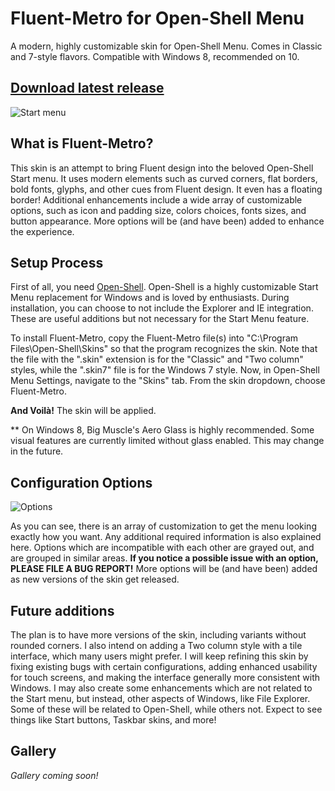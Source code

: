 # Fluent-Metro for Open-Shell Menu
A modern, highly customizable skin for Open-Shell Menu. Comes in Classic and 7-style flavors. Compatible with Windows 8, recommended on 10.

## [Download latest release](https://github.com/bonzibudd/Fluent-Metro/releases)

![Start menu](https://user-images.githubusercontent.com/61938331/92986658-8909b380-f48a-11ea-896b-b33a72f11bc7.png)

## What is Fluent-Metro?

This skin is an attempt to bring Fluent design into the beloved Open-Shell Start menu. It uses modern elements such as curved corners, flat borders, bold fonts, glyphs, and other cues from Fluent design. It even has a floating border! Additional enhancements include a wide array of customizable options, such as icon and padding size, colors choices, fonts sizes, and button appearance. More options will be (and have been) added to enhance the experience.

## Setup Process

First of all, you need [Open-Shell](https://github.com/Open-Shell/Open-Shell-Menu/releases). Open-Shell is a highly customizable Start Menu replacement for Windows and is loved by enthusiasts. During installation, you can choose to not include the Explorer and IE integration. These are useful additions but not necessary for the Start Menu feature.

To install Fluent-Metro, copy the Fluent-Metro file(s) into "C:\Program Files\Open-Shell\Skins" so that the program recognizes the skin. Note that the file with the ".skin" extension is for the "Classic" and "Two column" styles, while the ".skin7" file is for the Windows 7 style. Now, in Open-Shell Menu Settings, navigate to the "Skins" tab. From the skin dropdown, choose Fluent-Metro.

**And Voilà!** The skin will be applied.

** On Windows 8, Big Muscle's Aero Glass is highly recommended. Some visual features are currently limited without glass enabled. This may change in the future.

## Configuration Options

![Options](https://user-images.githubusercontent.com/61938331/92263545-cb3f5d80-eeaa-11ea-9514-2b06562f1f4f.png)

As you can see, there is an array of customization to get the menu looking exactly how you want. Any additional required information is also explained here. Options which are incompatible with each other are grayed out, and are grouped in similar areas. **If you notice a possible issue with an option, PLEASE FILE A BUG REPORT!** More options will be (and have been) added as new versions of the skin get released.

## Future additions

The plan is to have more versions of the skin, including variants without rounded corners. I also intend on adding a Two column style with a tile interface, which many users might prefer. I will keep refining this skin by fixing existing bugs with certain configurations, adding enhanced usability for touch screens, and making the interface generally more consistent with Windows. I may also create some enhancements which are not related to the Start menu, but instead, other aspects of Windows, like File Explorer. Some of these will be related to Open-Shell, while others not. Expect to see things like Start buttons, Taskbar skins, and more!

## Gallery

*Gallery coming soon!*
